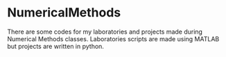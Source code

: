 # NumericalMethods
 There are some codes for my laboratories and projects made during Numerical Methods classes. Laboratories scripts are made using MATLAB but projects are written in python.
